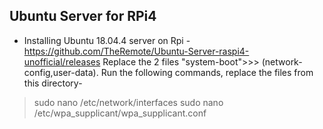 ## Ubuntu Server for RPi4
- Installing Ubuntu 18.04.4 server on Rpi - https://github.com/TheRemote/Ubuntu-Server-raspi4-unofficial/releases
Replace the 2 files "system-boot">>> (network-config,user-data). 
Run the following commands, replace the files from this directory-
> sudo nano /etc/network/interfaces
> sudo nano /etc/wpa_supplicant/wpa_supplicant.conf
